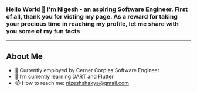 ### Hello World 👋 I'm Nigesh - an aspiring Software Engineer. First of all, thank you for visting my page. As a reward for taking your precious time in reaching my profile, let me share with you some of my fun facts

<!--
**neaGaze/neaGaze** is a ✨ _special_ ✨ repository because its `README.md` (this file) appears on your GitHub profile.

Here are some ideas to get you started:

- 🔭 I’m currently working on ...
- 🌱 I’m currently learning ...
- 👯 I’m looking to collaborate on ...
- 🤔 I’m looking for help with ...
- 💬 Ask me about ...
- 📫 How to reach me: ...
- 😄 Pronouns: ...
- ⚡ Fun fact: ...
-->
___
## About Me
- 🔭 Currently employed by Cerner Corp as Software Engineer
- 🌱 I’m currently learning DART and Flutter 
- 📫 How to reach me: nizeshshakya@gmail.com


